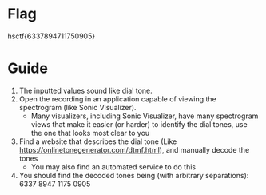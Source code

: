 # Flag
hsctf{6337894711750905}

# Guide
1. The inputted values sound like dial tone.
2. Open the recording in an application capable of viewing the spectrogram (like Sonic Visualizer).
    - Many visualizers, including Sonic Visualizer, have many spectrogram views that make it easier (or harder) to identify the dial tones, use the one that looks most clear to you
3. Find a website that describes the dial tone (Like https://onlinetonegenerator.com/dtmf.html), and manually decode the tones
    - You may also find an automated service to do this
4. You should find the decoded tones being (with arbitrary separations): 6337 8947 1175 0905
